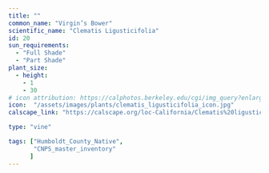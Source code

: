 ```yaml
---
title: ""
common_name: "Virgin’s Bower"
scientific_name: "Clematis Ligusticifolia"
id: 20
sun_requirements:
  - "Full Shade"
  - "Part Shade"
plant_size:
  - height: 
    - 1
    - 30
# icon attribution: https://calphotos.berkeley.edu/cgi/img_query?enlarge=0000+0000+0109+0860
icon:  "/assets/images/plants/clematis_ligusticifolia_icon.jpg"
calscape_link: "https://calscape.org/loc-California/Clematis%20ligusticifolia(%20)"

type: "vine"

tags: ["Humboldt_County_Native",
       "CNPS_master_inventory"
      ]
---
```


